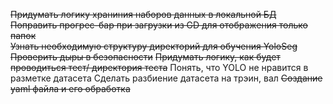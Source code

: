 ~~Придумать логику храниния наборов данных в локальной БД~~  
~~Поправить прогрес-бар при загрузки из GD для отображения только папок~~  
~~Узнать необходимую структуру директорий для обучения YoloSeg~~
~~Проверить дыры в безопасности~~
~~Придумать логику, как будет проводиться тест/ директория теста~~
Понять, что YOLO не нравится в разметке датасета
Сделать разбиение датасета на трэин, вал
~~Создание yaml файла и его обработка~~